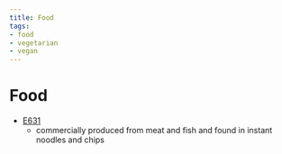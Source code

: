 ```yaml
---
title: Food
tags:
- food
- vegetarian
- vegan
---
```


# Food

<TagLinks />


* [E631](https://en.wikipedia.org/wiki/Disodium_inosinate)
  * commercially produced from meat and fish and found in instant noodles and chips


<Footer />
